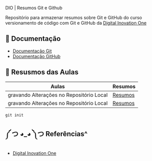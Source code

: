 DIO | Resumos Git e Github

Repositório para armazenar resumos sobre Git e GitHub do curso versionamento de código com Git e GitHub da [Digital Inovation One](https://www.dio.me)

## 🎫 Documentação
- [Documentação Git](https://git-scm.com/)
- [Documentação GitHub](https://docs.github.com/pt) 

## 👀 Resusmos das Aulas
| Aulas | Resumos |
|-------|------------|
|gravando Alterações no Repositório Local | [Resumos]()
|gravando Alterações no Repositório Local | [Resumos]()

```
git init 

```

## ༼ つ ◕_◕ ༽つ Referências^
- [Digital Inovation One](https://www.dio.me)

